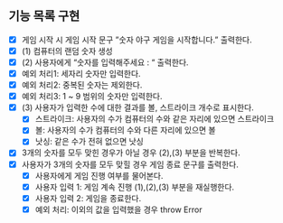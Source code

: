 ## 기능 목록 구현

- [x]  게임 시작 시 게임 시작 문구 ”숫자 야구 게임을 시작합니다.” 출력한다.
- [x]  (1) 컴퓨터의 랜덤 숫자 생성
- [x]  (2) 사용자에게 “숫자를 입력해주세요 : “  출력한다.
  - [x]  예외 처리1: 세자리 숫자만 입력한다.
  - [x]  예외 처리2: 중복된 숫자는 제외한다.
  - [x]  예외 처리3: 1 ~ 9 범위의 숫자만 입력한다. 
- [x]  (3) 사용자가 입력한 수에 대한 결과를 볼, 스트라이크 개수로 표시한다. 
    - [x]  스트라이크:  사용자의 수가 컴퓨터의 수와 같은 자리에 있으면 스트라이크
    - [x]  볼: 사용자의 수가 컴퓨터의 수와 다른 자리에 있으면 볼
    - [x]  낫싱: 같은 수가 전혀 없으면 낫싱
- [x]  3개의 숫자를 모두 맞힌 경우가 아닐 경우 (2),(3) 부분을 반복한다. 
- [x]  사용자가 3개의 숫자를 모두 맞힐 경우 게임 종료 문구를 출력한다.
      - [x]  사용자에게 게임 진행 여부를 물어본다. 
      - [x]  사용자 입력 1: 게임 계속 진행 (1),(2),(3) 부분을 재실행한다. 
      - [x]  사용자 입력 2: 게임을 종료한다. 
      - [x]  예외 처리: 이외의 값을 입력했을 경우 throw Error